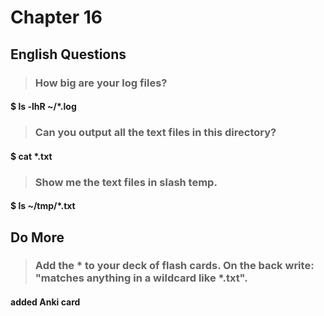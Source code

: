 # Chapter 16

## English Questions

>### How big are your log files?

#### $ ls -lhR ~/*.log

>### Can you output all the text files in this directory?

#### $ cat *.txt

>### Show me the text files in slash temp.

#### $ ls ~/tmp/*.txt

## Do More

>### Add the * to your deck of flash cards. On the back write: "matches anything in a wildcard like *.txt".

#### added Anki card
